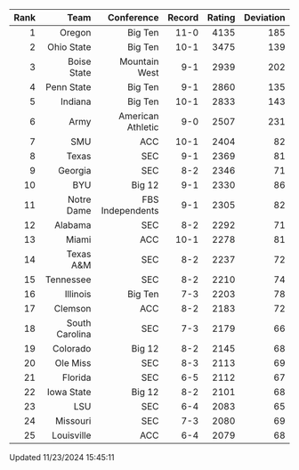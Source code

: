 | Rank  | Team                 | Conference           | Record   | Rating | Deviation |
| ---:  | ---:                 | ---:                 | ---:     | ---:   | ---:      |
| 1     | Oregon               | Big Ten              | 11-0     | 4135   | 185       |
| 2     | Ohio State           | Big Ten              | 10-1     | 3475   | 139       |
| 3     | Boise State          | Mountain West        | 9-1      | 2939   | 202       |
| 4     | Penn State           | Big Ten              | 9-1      | 2860   | 135       |
| 5     | Indiana              | Big Ten              | 10-1     | 2833   | 143       |
| 6     | Army                 | American Athletic    | 9-0      | 2507   | 231       |
| 7     | SMU                  | ACC                  | 10-1     | 2404   | 82        |
| 8     | Texas                | SEC                  | 9-1      | 2369   | 81        |
| 9     | Georgia              | SEC                  | 8-2      | 2346   | 71        |
| 10    | BYU                  | Big 12               | 9-1      | 2330   | 86        |
| 11    | Notre Dame           | FBS Independents     | 9-1      | 2305   | 82        |
| 12    | Alabama              | SEC                  | 8-2      | 2292   | 71        |
| 13    | Miami                | ACC                  | 10-1     | 2278   | 81        |
| 14    | Texas A&M            | SEC                  | 8-2      | 2237   | 72        |
| 15    | Tennessee            | SEC                  | 8-2      | 2210   | 74        |
| 16    | Illinois             | Big Ten              | 7-3      | 2203   | 78        |
| 17    | Clemson              | ACC                  | 8-2      | 2183   | 72        |
| 18    | South Carolina       | SEC                  | 7-3      | 2179   | 66        |
| 19    | Colorado             | Big 12               | 8-2      | 2145   | 68        |
| 20    | Ole Miss             | SEC                  | 8-3      | 2113   | 69        |
| 21    | Florida              | SEC                  | 6-5      | 2112   | 67        |
| 22    | Iowa State           | Big 12               | 8-2      | 2101   | 68        |
| 23    | LSU                  | SEC                  | 6-4      | 2083   | 65        |
| 24    | Missouri             | SEC                  | 7-3      | 2080   | 69        |
| 25    | Louisville           | ACC                  | 6-4      | 2079   | 68        |

Updated 11/23/2024 15:45:11
